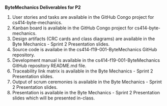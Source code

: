 **ByteMechanics Deliverables for P2**

1. User stories and tasks are available in the GitHub Congo project for cs414-byte-mechanics.
2. Kanban board is available in the GitHub Congo project for cs414-byte-mechanics.
3. Design artifacts (CRC cards and class diagrams) are available in the Byte Mechanics - Sprint 2 Presentation slides.
4. Source code is availabe in the cs414-f19-001-ByteMechanics GitHub repository.
5. Development manual is available in the cs414-f19-001-ByteMechanics GitHub repository README.md file.
6. Traceability link matrix is available in the Byte Mechanics - Sprint 2 Presentation slides.
7. Output of scrum ceremonies is available in the Byte Mechanics - Sprint 2 Presentation slides.
8. Presentation is available in the Byte Mechanics - Sprint 2 Presentation slides which will be presented in-class.
